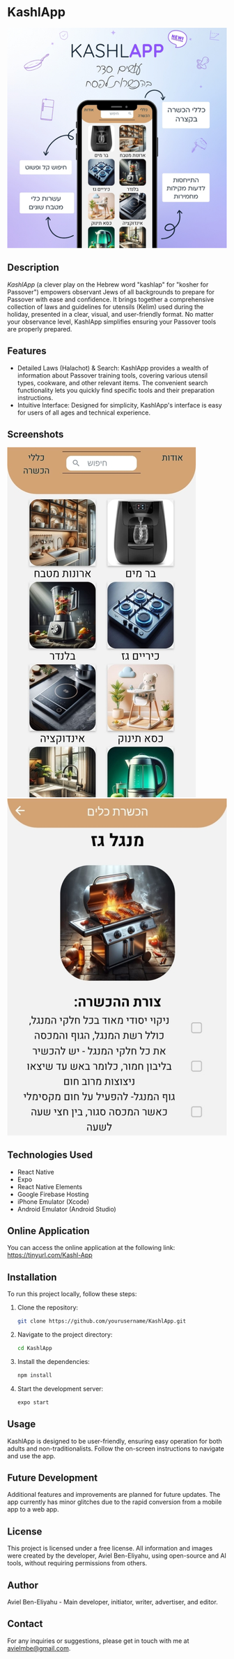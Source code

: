 
# KashlApp

![Main](./assets/screenshots/01.jpg)

## Description
*KashlApp* (a clever play on the Hebrew word "kashlap" for "kosher for Passover") empowers observant Jews of all backgrounds to prepare for Passover with ease and confidence. It brings together a comprehensive collection of laws and guidelines for utensils (Kelim) used during the holiday, presented in a clear, visual, and user-friendly format. No matter your observance level, KashlApp simplifies ensuring your Passover tools are properly prepared.

## Features
- Detailed Laws (Halachot) & Search: KashlApp provides a wealth of information about Passover training tools, covering various utensil types, cookware, and other relevant items. The convenient search functionality lets you quickly find specific tools and their preparation instructions.
- Intuitive Interface: Designed for simplicity, KashlApp's interface is easy for users of all ages and technical experience.

## Screenshots 
 ![Home Screen](./assets/screenshots/2.jpg)
 ![Utensil Screen](./assets/screenshots/3.jpg)


## Technologies Used
- React Native
- Expo
- React Native Elements
- Google Firebase Hosting
- iPhone Emulator (Xcode)
- Android Emulator (Android Studio)

## Online Application
You can access the online application at the following link:
https://tinyurl.com/Kashl-App

## Installation
To run this project locally, follow these steps:

1. Clone the repository:
   ```bash
   git clone https://github.com/yourusername/KashlApp.git
   
2. Navigate to the project directory:
   ```bash
   cd KashlApp
   ```

3. Install the dependencies:
   ```bash
   npm install
   ```

4. Start the development server:
   ```bash
   expo start
   ```

## Usage
KashlApp is designed to be user-friendly, ensuring easy operation for both adults and non-traditionalists. Follow the on-screen instructions to navigate and use the app.


## Future Development
Additional features and improvements are planned for future updates.
The app currently has minor glitches due to the rapid conversion from a mobile app to a web app.

## License
This project is licensed under a free license. All information and images were created by the developer, Aviel Ben-Eliyahu, using open-source and AI tools, without requiring permissions from others.

## Author
Aviel Ben-Eliyahu - Main developer, initiator, writer, advertiser, and editor.

## Contact
For any inquiries or suggestions, please get in touch with me at avielmbe@gmail.com.





